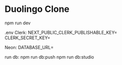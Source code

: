 # Duolingo Clone

npm run dev

.env 
Clerk:
NEXT_PUBLIC_CLERK_PUBLISHABLE_KEY=
CLERK_SECRET_KEY=

Neon: 
DATABASE_URL=


run db: 
npm run db:push
npm run db:studio
